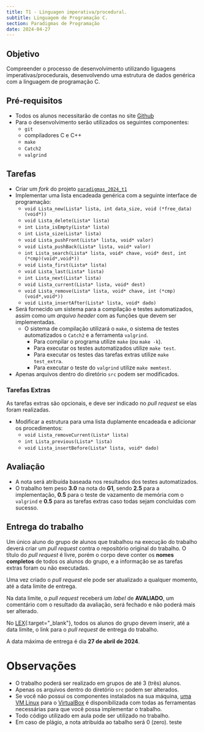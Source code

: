 ```yaml
---
title: T1 - Linguagen imperativa/procedural.
subtitle: Linguagem de Programação C.
section: Paradigmas de Programação
date: 2024-04-27
---
```


## Objetivo

Compreender o processo de desenvolvimento utilizando liguagens imperativas/procedurais, desenvolvendo uma estrutura de dados genérica com a linguagem de programação C.


## Pré-requisitos

* Todos os alunos necessitarão de contas no site [Github](https://github.com)
* Para o desenvolvimento serão utilizados os seguintes componentes:
    * `git`
    * compiladores C e C++
    * `make`
    * `Catch2`
    * `valgrind`


## Tarefas

* Criar um _fork_ do projeto [`paradigmas_2024_t1`](https://github.com/exercicios-programacao/paradigmas_2024_t1)
* Implementar uma lista encadeada genérica com a seguinte interface de programação:
    * `void Lista_new(Lista* lista, int data_size, void (*free_data)(void*))`
    * `void Lista_delete(Lista* lista)`
    * `int Lista_isEmpty(Lista* lista)`
    * `int Lista_size(Lista* lista)`
    * `void Lista_pushFront(Lista* lista, void* valor)`
    * `void Lista_pushBack(Lista* lista, void* valor)`
    * `int Lista_search(Lista* lista, void* chave, void* dest, int (*cmp)(void*,void*))`
    * `void Lista_first(Lista* lista)`
    * `void Lista_last(Lista* lista)`
    * `int Lista_next(Lista* lista)`
    * `void Lista_current(Lista* lista, void* dest)`
    * `void Lista_remove(Lista* lista, void* chave, int (*cmp)(void*,void*))`
    * `void Lista_insertAfter(Lista* lista, void* dado)`
* Será fornecido um sistema para a compilação e testes automatizados, assim como um _arquivo header_ com as funções que devem ser implementadas.
    * O sistema de compilação utilizará o `make`, o sistema de testes automatizados o `Catch2` e a ferramenta `valgrind`.
        * Para compilar o programa utilize `make` (ou `make -k`).
        * Para executar os testes automatizados utilize `make test`.
        * Para executar os testes das tarefas extras utilize `make test_extra`.
        * Para executar o teste do `valgrind` utilize `make memtest`.
* Apenas arquivos dentro do diretório `src` podem ser modificados.


### Tarefas Extras

As tarefas extras são opcionais, e deve ser indicado no _pull request_ se elas foram realizadas.

* Modificar a estrutura para uma lista duplamente encadeada e adicionar os procedimentos:
    * `void Lista_removeCurrent(Lista* lista)`
    * `int Lista_previous(Lista* lista)`
    * `void Lista_insertBefore(Lista* lista, void* dado)`


## Avaliação

* A nota será atribuída baseada nos resultados dos testes automatizados.
* O trabalho tem peso **3.0** na nota do **G1**, sendo **2.5** para a implementação, **0.5** para o teste de vazamento de memória com o `valgrind` e **0.5** para as tarefas extras caso todas sejam concluídas com sucesso.


## Entrega do trabalho

Um único aluno do grupo de alunos que trabalhou na execução do trabalho deverá criar um _pull request_ contra o repositório original do trabalho. O título do _pull request_ é livre, porém o corpo deve conter os **nomes completos** de todos os alunos do grupo, e a informação se as tarefas extras foram ou não executadas.

Uma vez criado o _pull request_ ele pode ser atualizado a qualquer momento, até a data limite de entrega.

Na data limite, o _pull request_ receberá um _label_ de **AVALIADO**, um comentário com o resultado da avaliação, será fechado e não poderá mais ser alterado.

No [LEX](https://lex2.unilasalle.edu.br){:target="\_blank"}, todos os alunos do grupo devem inserir, até a data limite, o link para o _pull request_ de entrega do trabalho.

A data máxima de entrega é dia **27 de abril de 2024**.


# Observações

* O trabalho poderá ser realizado em grupos de até 3 (três) alunos.
* Apenas os arquivos dentro do diretório `src` podem ser alterados.
* Se você não possui os componentes instalados na sua máquina, [uma VM Linux](https://drive.google.com/file/d/1oY3aHO0NabcRK0WEt9LyS1OwhzHaSs-_/view?usp=sharing) para o [VirtualBox](https://www.virtualbox.org/) é disponibilizada com todas as ferramentas necessárias para que você possa implementar o trabalho.
* Todo código utilizado em aula pode ser utilizado no trabalho.
* Em caso de plágio, a nota atribuída ao tabalho será 0 (zero).
teste
